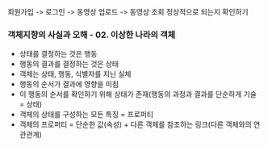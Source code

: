 회원가입 -> 로그인 -> 동영상 업로드 -> 동영상 조회 정상적으로 되는지 확인하기

### 객체지향의 사실과 오해 - 02. 이상한 나라의 객체
- 상태를 결정하는 것은 행동
- 행동의 결과를 결정하는 것은 상태
- 객체는 상태, 행동, 식별자를 지닌 실체
- 행동의 순서가 결과에 영향을 미침
- 이 행동의 순서를 확인하기 위해 상태가 존재(행동의 과정과 결과를 단순하게 기술 = 상태)
- 객체의 상태를 구성하는 모든 특징 = 프로퍼티
- 객체의 프로퍼티 = 단순한 값(속성) + 다른 객체를 참조하는 링크(다른 객체와의 연관관계)